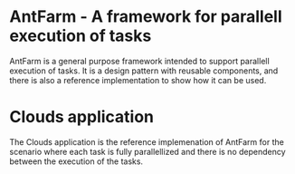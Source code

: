 # AntFarm - A framework for parallell execution of tasks
AntFarm is a general purpose framework intended to support parallell execution of tasks. 
It is a design pattern with reusable components, and there is also a reference implementation to show how it can be used.

# Clouds application
The Clouds application is the reference implemenation of AntFarm for the scenario where each task is fully parallellized and there is no dependency between the execution of the tasks.